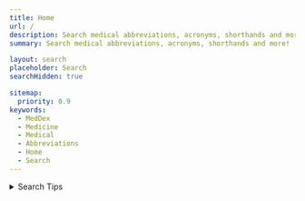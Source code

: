 ```yaml
---
title: Home
url: /
description: Search medical abbreviations, acronyms, shorthands and more!
summary: Search medical abbreviations, acronyms, shorthands and more!

layout: search
placeholder: Search
searchHidden: true

sitemap:
  priority: 0.9
keywords:
  - MedDex
  - Medicine
  - Medical
  - Abbreviations
  - Home
  - Search
---
```


<details>
  <summary>Search Tips</summary>
  <table>
    <tr>
      <th colspan="2">Advanced Search</th>
    </tr>
    <tr>
      <td>Use double quotes (") for exact matches</td>
      <td>"meddex is cool"</td>
    </tr>
    <tr>
      <td>Use an exclamation mark (!) for abbreviations you don't want</td>
      <td>!bad</td>
    </tr>
    <tr>
      <td>Use a pipe symbol (|) for other abbreviations you want</td>
      <td>meddex | cool</td>
    </tr>
    <tr>
      <td>Use a caret (^) for abbreviations that start with your query</td>
      <td>^meddex</td>
    </tr>
    <tr>
      <td>Use an ampersand (&) for abbreviations that end with your query</td>
      <td>cool&</td>
    </tr>
  </table>
  <table>
    <tr>
      <th>Keyboard Shortcuts</th>
    </tr>
    <tr>
      <td>Use the arrow keys (<kbd>↑</kbd> or <kbd>↓</kbd>) to move up or down results</td>
    </tr>
    <tr>
      <td>Use the enter (<kbd>↵</kbd>) or right arrow (<kbd>→</kbd>) key to view more information about an abbreviation</td>
    </tr>
    <tr>
      <td>Use the escape (<kbd>␛</kbd>) key to clear the searchbox and all results</td>
    </tr>
    <tr>
      <td>Use the forward slash (<kbd>/</kbd>) key to focus on the searchbox</td>
    </tr>
  </table>
</details>
